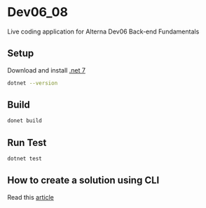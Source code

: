 # Dev06_08
Live coding application for Alterna Dev06 Back-end Fundamentals

## Setup

Download and install [.net 7](https://dotnet.microsoft.com/en-us/download/dotnet/7.0)

```bash
dotnet --version 
```

## Build
```bash
donet build
```

## Run Test
```bash
dotnet test
```

## How to create a solution using CLI

Read this [article](https://learn.microsoft.com/en-us/dotnet/core/tools/dotnet-new)
